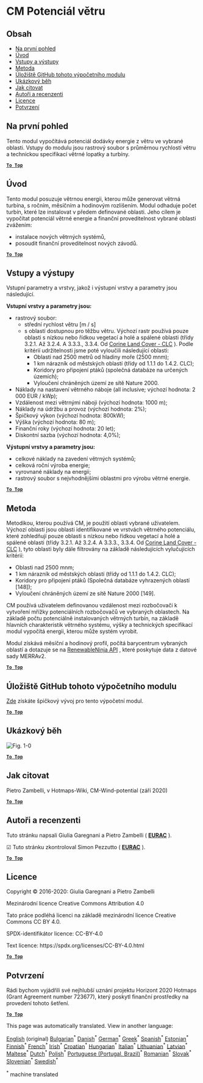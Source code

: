 <h1><a class="anchor" id="cm-wind-potential" href="#cm-wind-potential"><i class="fa fa-link"></i></a>CM Potenciál větru</h1><h2><a class="anchor" id="table-of-contents" href="#table-of-contents"><i class="fa fa-link"></i></a> Obsah</h2><ul><li> <a href="#in-a-glance">Na první pohled</a></li><li> <a href="#introduction">Úvod</a></li><li> <a href="#inputs-and-outputs">Vstupy a výstupy</a></li><li> <a href="#method">Metoda</a></li><li> <a href="#github-repository-of-this-calculation-module">Úložiště GitHub tohoto výpočetního modulu</a></li><li> <a href="#sample-run">Ukázkový běh</a></li><li> <a href="#how-to-cite">Jak citovat</a></li><li> <a href="#authors-and-reviewers">Autoři a recenzenti</a></li><li> <a href="#license">Licence</a></li><li> <a href="#acknowledgement">Potvrzení</a></li></ul><h2><a class="anchor" id="in-a-glance" href="#in-a-glance"><i class="fa fa-link"></i></a> Na první pohled</h2><p> Tento modul vypočítává potenciál dodávky energie z větru ve vybrané oblasti. Vstupy do modulu jsou rastrový soubor s průměrnou rychlostí větru a technickou specifikací větrné lopatky a turbíny.</p><p> <a href="#table-of-contents"><strong><code>To Top</code></strong></a></p><h2><a class="anchor" id="introduction" href="#introduction"><i class="fa fa-link"></i></a> Úvod</h2><p> Tento modul posuzuje větrnou energii, kterou může generovat větrná turbína, s ročním, měsíčním a hodinovým rozlišením. Modul odhaduje počet turbín, které lze instalovat v předem definované oblasti. Jeho cílem je vypočítat potenciál větrné energie a finanční proveditelnost vybrané oblasti zvážením:</p><ul><li> instalace nových větrných systémů,</li><li> posoudit finanční proveditelnost nových závodů.</li></ul><p> <a href="#table-of-contents"><strong><code>To Top</code></strong></a></p><h2><a class="anchor" id="inputs-and-outputs" href="#inputs-and-outputs"><i class="fa fa-link"></i></a> Vstupy a výstupy</h2><p> Vstupní parametry a vrstvy, jakož i výstupní vrstvy a parametry jsou následující.</p><p> <strong>Vstupní vrstvy a parametry jsou:</strong></p><ul><li> rastrový soubor:<ul><li> střední rychlost větru [m / s]</li><li> s oblastí dostupnou pro těžbu větru. Výchozí rastr používá pouze oblasti s nízkou nebo řídkou vegetací a holé a spálené oblasti (třídy 3.2.1. Až 3.2.4. A 3.3.3., 3.3.4. Od <a href="https://land.copernicus.eu/pan-european/corine-land-cover">Corine Land Cover - CLC</a> ). Podle kritérií udržitelnosti jsme poté vyloučili následující oblasti:<ul><li> Oblasti nad 2500 metrů od hladiny moře (2500 mnm);</li><li> 1 km nárazník od městských oblastí (třídy od 1.1.1 do 1.4.2. CLC);</li><li> Koridory pro připojení ptáků (společná databáze na určených územích);</li><li> Vyloučení chráněných území ze sítě Nature 2000.</li></ul></li></ul></li><li> Náklady na nastavení větrného náboje (all inclusive; výchozí hodnota: 2 000 EUR / kWp);</li><li> Vzdálenost mezi větrnými náboji (výchozí hodnota: 1000 m);</li><li> Náklady na údržbu a provoz (výchozí hodnota: 2%);</li><li> Špičkový výkon (výchozí hodnota: 800kW);</li><li> Výška (výchozí hodnota: 80 m);</li><li> Finanční roky (výchozí hodnota: 20 let);</li><li> Diskontní sazba (výchozí hodnota: 4,0%);</li></ul><p> <strong>Výstupní vrstvy a parametry jsou:</strong></p><ul><li> celkové náklady na zavedení větrných systémů;</li><li> celková roční výroba energie;</li><li> vyrovnané náklady na energii;</li><li> rastrový soubor s nejvhodnějšími oblastmi pro výrobu větrné energie.</li></ul><p> <a href="#table-of-contents"><strong><code>To Top</code></strong></a></p><h2><a class="anchor" id="method" href="#method"><i class="fa fa-link"></i></a> Metoda</h2><p> Metodikou, kterou používá CM, je použití oblasti vybrané uživatelem. Výchozí oblasti jsou oblasti identifikované ve vrstvách větrného potenciálu, které zohledňují pouze oblasti s nízkou nebo řídkou vegetací a holé a spálené oblasti (třídy 3.2.1. Až 3.2.4. A 3.3.3., 3.3.4. Od <a href="https://land.copernicus.eu/pan-european/corine-land-cover">Corine Land Cover - CLC</a> ), tyto oblasti byly dále filtrovány na základě následujících vylučujících kritérií:</p><ul><li> Oblasti nad 2500 mnm;</li><li> 1 km nárazník od městských oblastí (třídy od 1.1.1 do 1.4.2. CLC);</li><li> Koridory pro připojení ptáků (Společná databáze vyhrazených oblastí [148]);</li><li> Vyloučení chráněných území ze sítě Nature 2000 [149].</li></ul><p> CM používá uživatelem definovanou vzdálenost mezi rozbočovači k vytvoření mřížky potenciálních rozbočovačů ve vybraných oblastech. Na základě počtu potenciálně instalovaných větrných turbín, na základě hlavních charakteristik větrného systému, výšky a technických specifikací modul vypočítá energii, kterou může systém vyrobit.</p><p> Modul získává měsíční a hodinový profil, počítá barycentrum vybraných oblastí a dotazuje se na <a href="https://www.renewables.ninja/">RenewableNinja API</a> , které poskytuje data z datové sady MERRAv2.</p><p> <a href="#table-of-contents"><strong><code>To Top</code></strong></a></p><h2><a class="anchor" id="github-repository-of-this-calculation-module" href="#github-repository-of-this-calculation-module"><i class="fa fa-link"></i></a> Úložiště GitHub tohoto výpočetního modulu</h2><p> <a href="https://github.com/HotMaps/wind_potential">Zde</a> získáte špičkový vývoj pro tento výpočetní modul.</p><p> <a href="#table-of-contents"><strong><code>To Top</code></strong></a></p><h2><a class="anchor" id="sample-run" href="#sample-run"><i class="fa fa-link"></i></a> Ukázkový běh</h2><img alt="Fig. 1-0" src="https://wiki.hotmaps.hevs.ch/en/CM-Wind-potential/cm-wind.png" title="Proveďte Wind CM"/><p> <a href="#table-of-contents"><strong><code>To Top</code></strong></a></p><h2><a class="anchor" id="how-to-cite" href="#how-to-cite"><i class="fa fa-link"></i></a> Jak citovat</h2><p> Pietro Zambelli, v Hotmaps-Wiki, CM-Wind-potential (září 2020)</p><p> <a href="#table-of-contents"><strong><code>To Top</code></strong></a></p><h2><a class="anchor" id="authors-and-reviewers" href="#authors-and-reviewers"><i class="fa fa-link"></i></a> Autoři a recenzenti</h2><p> Tuto stránku napsali Giulia Garegnani a Pietro Zambelli ( <strong><a href="http://www.eurac.edu">EURAC</a></strong> ).</p><p> ☑ Tuto stránku zkontroloval Simon Pezzutto ( <strong><a href="http://www.eurac.edu">EURAC</a></strong> ).</p><p> <a href="#table-of-contents"><strong><code>To Top</code></strong></a></p><h2><a class="anchor" id="license" href="#license"><i class="fa fa-link"></i></a> Licence</h2><p> Copyright © 2016-2020: Giulia Garegnani a Pietro Zambelli</p><p> Mezinárodní licence Creative Commons Attribution 4.0</p><p> Tato práce podléhá licenci na základě mezinárodní licence Creative Commons CC BY 4.0.</p><p> SPDX-identifikátor licence: CC-BY-4.0</p><p> Text licence: https://spdx.org/licenses/CC-BY-4.0.html</p><p> <a href="#table-of-contents"><strong><code>To Top</code></strong></a></p><h2><a class="anchor" id="acknowledgement" href="#acknowledgement"><i class="fa fa-link"></i></a> Potvrzení</h2><p> Rádi bychom vyjádřili své nejhlubší uznání projektu Horizont 2020 Hotmaps (Grant Agreement number 723677), který poskytl finanční prostředky na provedení tohoto šetření.</p><p> <a href="#table-of-contents"><strong><code>To Top</code></strong></a></p>
<!--- THIS IS A SUPER UNIQUE IDENTIFIER -->

This page was automatically translated. View in another language:

[English](../en/CM-Wind-potential) (original) [Bulgarian](../bg/CM-Wind-potential)<sup>\*</sup>  [Danish](../da/CM-Wind-potential)<sup>\*</sup> [German](../de/CM-Wind-potential)<sup>\*</sup> [Greek](../el/CM-Wind-potential)<sup>\*</sup> [Spanish](../es/CM-Wind-potential)<sup>\*</sup> [Estonian](../et/CM-Wind-potential)<sup>\*</sup> [Finnish](../fi/CM-Wind-potential)<sup>\*</sup> [French](../fr/CM-Wind-potential)<sup>\*</sup> [Irish](../ga/CM-Wind-potential)<sup>\*</sup> [Croatian](../hr/CM-Wind-potential)<sup>\*</sup> [Hungarian](../hu/CM-Wind-potential)<sup>\*</sup> [Italian](../it/CM-Wind-potential)<sup>\*</sup> [Lithuanian](../lt/CM-Wind-potential)<sup>\*</sup> [Latvian](../lv/CM-Wind-potential)<sup>\*</sup> [Maltese](../mt/CM-Wind-potential)<sup>\*</sup> [Dutch](../nl/CM-Wind-potential)<sup>\*</sup> [Polish](../pl/CM-Wind-potential)<sup>\*</sup> [Portuguese (Portugal, Brazil)](../pt/CM-Wind-potential)<sup>\*</sup> [Romanian](../ro/CM-Wind-potential)<sup>\*</sup> [Slovak](../sk/CM-Wind-potential)<sup>\*</sup> [Slovenian](../sl/CM-Wind-potential)<sup>\*</sup> [Swedish](../sv/CM-Wind-potential)<sup>\*</sup> 

<sup>\*</sup> machine translated
